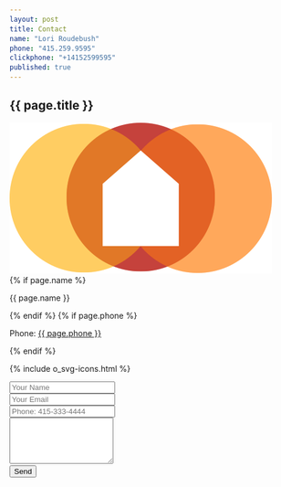 ```yaml
---
layout: post
title: Contact
name: "Lori Roudebush"
phone: "415.259.9595"
clickphone: "+14152599595"
published: true
---
```


<!-- Contact Section -->
<section id="contact" class="contact container-fluid">
  <div class="row text-center">
    <div class="col-sm-12">
      <h2>{{ page.title }}</h2>
      <img class="logo" src="../img/logo-image.svg" alt="logo">
    </div>
  </div>
  <div class="row">
    <div class="col-sm-4 col-sm-offset-2">
      {% if page.name %}<p>{{ page.name }}</p>{% endif %}
      {% if page.phone %}<p>Phone: <a href="tel:{{ page.clickphone }}">{{ page.phone }}</a></p>{% endif %}
      <p>{% include o_svg-icons.html %}</p>
    </div>
      <div class="col-sm-4">
        <form class="form-horizontal" accept-charset="UTF-8" action="https://formkeep.com/f/7f25060beeec" method="POST">
            <!-- Form Name -->
            <input type="hidden" name="utf8" value="✓">
            <input type="hidden" name="url" placeholder="http://getittogether.us">
            <!-- Text input -->
            <div class="form-group">
              <input id="name" name="name" placeholder="Your Name" class="form-control" type="text">
            </div>
            <!-- Text input-->
            <div class="form-group">
              <input id="email" name="email" placeholder="Your Email" class="form-control" required="" type="email">
            </div>
            <!-- Text input-->
            <div class="form-group" >
              <input id="phone" name="phone" placeholder="Phone: 415-333-4444" class="form-control" type="text">
            </div >
            <!-- Textarea -->
            <div class="form-group">
              <textarea id="textarea" name="textarea" rows="5" class="form-control"></textarea>
            </div>
            <!-- Button -->
            <button id="singlebutton" name="singlebutton" class="btn btn-primary" type="submit">Send</button>
        </form>
      </div>
  </div>
</section>
